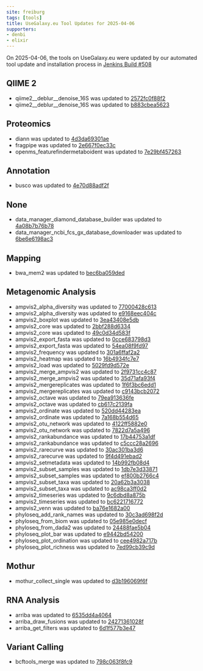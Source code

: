 ```yaml
---
site: freiburg
tags: [tools]
title: UseGalaxy.eu Tool Updates for 2025-04-06
supporters:
- denbi
- elixir
---
```


On 2025-04-06, the tools on UseGalaxy.eu were updated by our automated tool update and installation process in [Jenkins Build #508](https://build.galaxyproject.eu/job/usegalaxy-eu/job/install-tools/#508/)


## QIIME 2

- qiime2__deblur__denoise_16S was updated to [2572fc0f88f2](https://toolshed.g2.bx.psu.edu/view/q2d2/qiime2__deblur__denoise_16S/2572fc0f88f2)
- qiime2__deblur__denoise_16S was updated to [b883cbea5623](https://toolshed.g2.bx.psu.edu/view/q2d2/qiime2__deblur__denoise_16S/b883cbea5623)

## Proteomics

- diann was updated to [4d3da69301ae](https://toolshed.g2.bx.psu.edu/view/galaxyp/diann/4d3da69301ae)
- fragpipe was updated to [2e667f0ec33c](https://toolshed.g2.bx.psu.edu/view/galaxyp/fragpipe/2e667f0ec33c)
- openms_featurefindermetaboident was updated to [7e29bf457263](https://toolshed.g2.bx.psu.edu/view/galaxyp/openms_featurefindermetaboident/7e29bf457263)

## Annotation

- busco was updated to [4e70d88adf2f](https://toolshed.g2.bx.psu.edu/view/iuc/busco/4e70d88adf2f)

## None

- data_manager_diamond_database_builder was updated to [4a08b7b76b78](https://toolshed.g2.bx.psu.edu/view/iuc/data_manager_diamond_database_builder/4a08b7b76b78)
- data_manager_ncbi_fcs_gx_database_downloader was updated to [6be6e6198ac3](https://toolshed.g2.bx.psu.edu/view/iuc/data_manager_ncbi_fcs_gx_database_downloader/6be6e6198ac3)

## Mapping

- bwa_mem2 was updated to [bec6ba059ded](https://toolshed.g2.bx.psu.edu/view/iuc/bwa_mem2/bec6ba059ded)

## Metagenomic Analysis

- ampvis2_alpha_diversity was updated to [77000428c613](https://toolshed.g2.bx.psu.edu/view/iuc/ampvis2_alpha_diversity/77000428c613)
- ampvis2_alpha_diversity was updated to [e9168eec404c](https://toolshed.g2.bx.psu.edu/view/iuc/ampvis2_alpha_diversity/e9168eec404c)
- ampvis2_boxplot was updated to [3ea43408e5db](https://toolshed.g2.bx.psu.edu/view/iuc/ampvis2_boxplot/3ea43408e5db)
- ampvis2_core was updated to [2bbf288d6334](https://toolshed.g2.bx.psu.edu/view/iuc/ampvis2_core/2bbf288d6334)
- ampvis2_core was updated to [49c0d34d583f](https://toolshed.g2.bx.psu.edu/view/iuc/ampvis2_core/49c0d34d583f)
- ampvis2_export_fasta was updated to [0cce683798d3](https://toolshed.g2.bx.psu.edu/view/iuc/ampvis2_export_fasta/0cce683798d3)
- ampvis2_export_fasta was updated to [54ea08f9fd97](https://toolshed.g2.bx.psu.edu/view/iuc/ampvis2_export_fasta/54ea08f9fd97)
- ampvis2_frequency was updated to [301a6ffaf2a2](https://toolshed.g2.bx.psu.edu/view/iuc/ampvis2_frequency/301a6ffaf2a2)
- ampvis2_heatmap was updated to [16b4934fc7e7](https://toolshed.g2.bx.psu.edu/view/iuc/ampvis2_heatmap/16b4934fc7e7)
- ampvis2_load was updated to [5029fd9d572e](https://toolshed.g2.bx.psu.edu/view/iuc/ampvis2_load/5029fd9d572e)
- ampvis2_merge_ampvis2 was updated to [2f9731cc4c87](https://toolshed.g2.bx.psu.edu/view/iuc/ampvis2_merge_ampvis2/2f9731cc4c87)
- ampvis2_merge_ampvis2 was updated to [35d71afa93f4](https://toolshed.g2.bx.psu.edu/view/iuc/ampvis2_merge_ampvis2/35d71afa93f4)
- ampvis2_mergereplicates was updated to [1f6f3bc6edd1](https://toolshed.g2.bx.psu.edu/view/iuc/ampvis2_mergereplicates/1f6f3bc6edd1)
- ampvis2_mergereplicates was updated to [c9143bcb2072](https://toolshed.g2.bx.psu.edu/view/iuc/ampvis2_mergereplicates/c9143bcb2072)
- ampvis2_octave was updated to [79ea913636fe](https://toolshed.g2.bx.psu.edu/view/iuc/ampvis2_octave/79ea913636fe)
- ampvis2_octave was updated to [cb617c2139fa](https://toolshed.g2.bx.psu.edu/view/iuc/ampvis2_octave/cb617c2139fa)
- ampvis2_ordinate was updated to [520dd44283ea](https://toolshed.g2.bx.psu.edu/view/iuc/ampvis2_ordinate/520dd44283ea)
- ampvis2_ordinate was updated to [7a168b554d65](https://toolshed.g2.bx.psu.edu/view/iuc/ampvis2_ordinate/7a168b554d65)
- ampvis2_otu_network was updated to [4122ff5882e0](https://toolshed.g2.bx.psu.edu/view/iuc/ampvis2_otu_network/4122ff5882e0)
- ampvis2_otu_network was updated to [7822d7a5a496](https://toolshed.g2.bx.psu.edu/view/iuc/ampvis2_otu_network/7822d7a5a496)
- ampvis2_rankabundance was updated to [17b44753a1df](https://toolshed.g2.bx.psu.edu/view/iuc/ampvis2_rankabundance/17b44753a1df)
- ampvis2_rankabundance was updated to [c5ccc28a2696](https://toolshed.g2.bx.psu.edu/view/iuc/ampvis2_rankabundance/c5ccc28a2696)
- ampvis2_rarecurve was updated to [30ac301ba3d6](https://toolshed.g2.bx.psu.edu/view/iuc/ampvis2_rarecurve/30ac301ba3d6)
- ampvis2_rarecurve was updated to [9f4d491ebad2](https://toolshed.g2.bx.psu.edu/view/iuc/ampvis2_rarecurve/9f4d491ebad2)
- ampvis2_setmetadata was updated to [14b992fb08d4](https://toolshed.g2.bx.psu.edu/view/iuc/ampvis2_setmetadata/14b992fb08d4)
- ampvis2_subset_samples was updated to [1db7e3d33871](https://toolshed.g2.bx.psu.edu/view/iuc/ampvis2_subset_samples/1db7e3d33871)
- ampvis2_subset_samples was updated to [ef800b2766c4](https://toolshed.g2.bx.psu.edu/view/iuc/ampvis2_subset_samples/ef800b2766c4)
- ampvis2_subset_taxa was updated to [20a62b3a3038](https://toolshed.g2.bx.psu.edu/view/iuc/ampvis2_subset_taxa/20a62b3a3038)
- ampvis2_subset_taxa was updated to [ac98ca3ff0d2](https://toolshed.g2.bx.psu.edu/view/iuc/ampvis2_subset_taxa/ac98ca3ff0d2)
- ampvis2_timeseries was updated to [9c6dbd8a875b](https://toolshed.g2.bx.psu.edu/view/iuc/ampvis2_timeseries/9c6dbd8a875b)
- ampvis2_timeseries was updated to [bc6221716772](https://toolshed.g2.bx.psu.edu/view/iuc/ampvis2_timeseries/bc6221716772)
- ampvis2_venn was updated to [ba76e1682a00](https://toolshed.g2.bx.psu.edu/view/iuc/ampvis2_venn/ba76e1682a00)
- phyloseq_add_rank_names was updated to [30c3ad698f2d](https://toolshed.g2.bx.psu.edu/view/iuc/phyloseq_add_rank_names/30c3ad698f2d)
- phyloseq_from_biom was updated to [05e985e0decf](https://toolshed.g2.bx.psu.edu/view/iuc/phyloseq_from_biom/05e985e0decf)
- phyloseq_from_dada2 was updated to [24488fae5b04](https://toolshed.g2.bx.psu.edu/view/iuc/phyloseq_from_dada2/24488fae5b04)
- phyloseq_plot_bar was updated to [e9442bd54200](https://toolshed.g2.bx.psu.edu/view/iuc/phyloseq_plot_bar/e9442bd54200)
- phyloseq_plot_ordination was updated to [cee4982a717b](https://toolshed.g2.bx.psu.edu/view/iuc/phyloseq_plot_ordination/cee4982a717b)
- phyloseq_plot_richness was updated to [7ed99cb39c9d](https://toolshed.g2.bx.psu.edu/view/iuc/phyloseq_plot_richness/7ed99cb39c9d)

## Mothur

- mothur_collect_single was updated to [d3b196069f6f](https://toolshed.g2.bx.psu.edu/view/iuc/mothur_collect_single/d3b196069f6f)

## RNA Analysis

- arriba was updated to [6535dd4a4064](https://toolshed.g2.bx.psu.edu/view/iuc/arriba/6535dd4a4064)
- arriba_draw_fusions was updated to [24271361028f](https://toolshed.g2.bx.psu.edu/view/iuc/arriba_draw_fusions/24271361028f)
- arriba_get_filters was updated to [6d1f577b3e47](https://toolshed.g2.bx.psu.edu/view/iuc/arriba_get_filters/6d1f577b3e47)

## Variant Calling

- bcftools_merge was updated to [798c063f8fc9](https://toolshed.g2.bx.psu.edu/view/iuc/bcftools_merge/798c063f8fc9)

